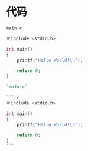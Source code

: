 # 代码

`main.c`

``` C
＃include <stdio.h>

int main()
{
    printf("Hello World!\n");

    return 0;
}
```

```` markdown
`main.c`

``` c
＃include <stdio.h>

int main()
{
    printf("Hello World!\n");

    return 0;
}
```
````
